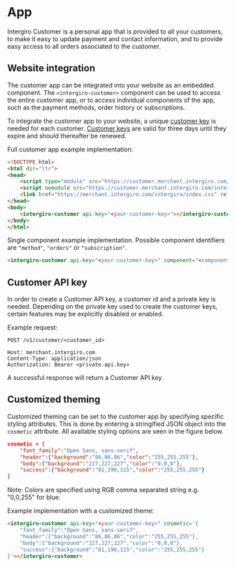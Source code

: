 # App

Intergiro Customer is a personal app that is provided to all your customers, to make it easy to update payment and contact information, and to provide easy access to all orders associated to the customer.

## Website integration
 The customer app can be integrated into your website as an embedded component. The `<intergiro-customer>` component can be used to access the entire customer app, or to access individual components of the app, such as the payment methods, order history or subscriptions.
 
To integrate the customer app to your website, a unique [customer key](#customer-api-key) is needed for each customer. [Customer keys](#customer-api-key) are valid for three days until they expire and should thereafter be renewed.

Full customer app example implementation: 
```html
<!DOCTYPE html>
<html dir="ltr">
<head>
	<script type="module" src="https://customer.merchant.intergiro.com/intergiro-customer.esm.js"></script>
	<script nomodule src="https://customer.merchant.intergiro.com/intergiro-customer.js"></script>
	<link href="https://merchant.intergiro.com/intergiro/index.css" rel="stylesheet" />
</head>
<body>
    <intergiro-customer api-key="<your-customer-key>"></intergiro-customer>
</body>
</html>
```
Single component example implementation. Possible component identifiers are `"method"`, `"orders"` or `"subscription"`. 
```html
<intergiro-customer api-key="<your-customer-key>" component="<component-identifier>"></intergiro-customer>
```


## Customer API key
In order to create a Customer API key, a customer id and a private key is needed. Depending on the private key used to create the customer keys, certain features may be explicitly disabled or enabled. 

Example request:
``` {1}
POST /v1/customer/<customer_id>

Host: merchant.intergiro.com
Content-Type: application/json
Authorization: Bearer <private.api.key>

```

A successful response will return a Customer API key.

## Customized theming
Customized theming can be set to the customer app by specifying specific styling attributes. This is done by entering a stringified JSON object into the `cosmetic` attribute. All available styling options are seen in the figure below.

```json
cosmetic = {
    "font_family":"Open Sans, sans-serif",
    "header":{"background":"86,86,86","color":"255,255,255"},
    "body":{"background":"227,227,227","color":"0,0,0"},
    "success":{"background":"81,196,115","color":"255,255,255"}
}
```

Note: Colors are specified using RGB comma separated string e.g. "0,0,255" for blue. 



Example implementation with a customized theme: 
```html
<intergiro-customer api-key="<your-customer-key>" cosmetic='{
    "font_family":"Open Sans, sans-serif",
    "header":{"background":"86,86,86","color":"255,255,255"},
    "body":{"background":"227,227,227","color":"0,0,0"},
    "success":{"background":"81,196,115","color":"255,255,255"}
}'></intergiro-customer>
```
